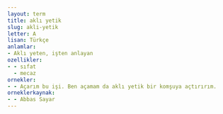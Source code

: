 ```yaml
---
layout: term
title: aklı yetik
slug: akli-yetik
letter: A
lisan: Türkçe
anlamlar:
- Aklı yeten, işten anlayan
ozellikler:
- - sıfat
  - mecaz
ornekler:
- - Açarım bu işi. Ben açamam da aklı yetik bir komşuya açtırırım.
orneklerkaynak:
- - Abbas Sayar
---
```

